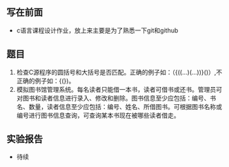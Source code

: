 ## 写在前面

- c语言课程设计作业，放上来主要是为了熟悉一下git和github

## 题目
1. 检查C源程序的圆括号和大括号是否匹配。正确的例子如：（{((…)(…))}()）,不正确的例子如：{(})。
2. 模拟图书馆管理系统。每名读者只能借一本书，读者可借书或还书。管理员可对图书和读者信息进行录入、修改和删除。图书信息至少应包括：编号、书名、数量，读者信息至少应包括：编号、姓名、所借图书。可根据图书名称或编号进行图书信息查询，可查询某本书现在被哪些读者借走。

## 实验报告
- 待续
